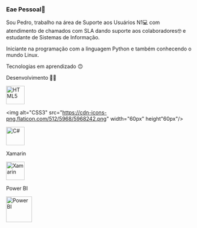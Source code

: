 ### Eae Pessoal👋

Sou Pedro, trabalho na área de Suporte aos Usuários N1💻 com atendimento de chamados com SLA dando suporte aos colaboradores🤓 e estudante de Sistemas de Informação.

Iniciante na programação com a linguagem Python e também conhecendo o mundo Linux.

Tecnologias em aprendizado 🙃

Desenvolvimento 👨‍💻

<img alt="HTML5" src="https://cdn-icons-png.flaticon.com/512/5968/5968267.png" width="50ox" height="50px"/>

<img alt="CSS3" src="https://cdn-icons-png.flaticon.com/512/5968/5968242.png" width="60px" height"60px"/>

<img alt="C#" src="https://cdn-icons-png.flaticon.com/512/6132/6132221.png" width="50px" height="50px"/>

<p>Xamarin</p>

<img alt="Xamarin" src="https://img.icons8.com/color/344/xamarin.png" width="50px" height="50px"/>

<p>Power BI</p>

<img alt="PowerBI" src="https://cdn-icons-png.flaticon.com/512/4882/4882942.png" width="70px" height="70px"/>










